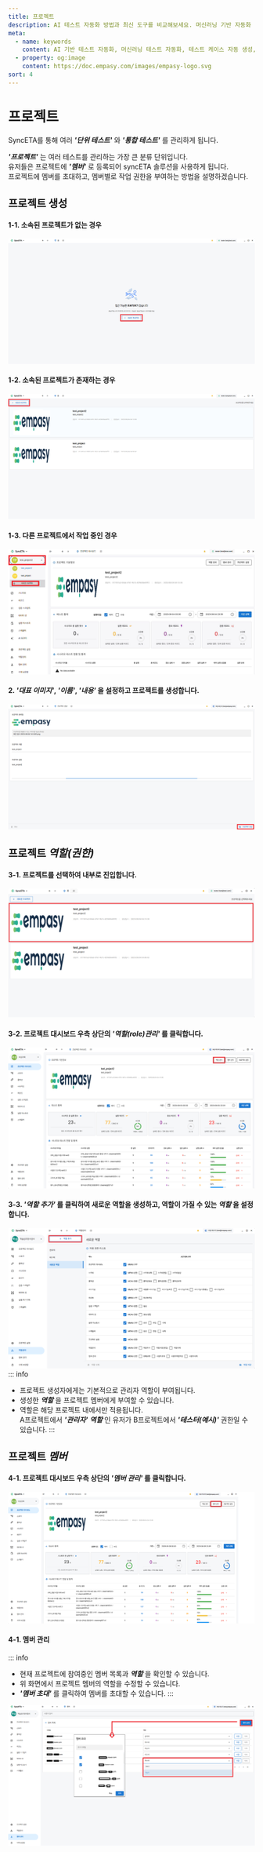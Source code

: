 ```yaml
---
title: 프로젝트
description: AI 테스트 자동화 방법과 최신 도구를 비교해보세요. 머신러닝 기반 자동화 테스트로 QA 효율성을 높이는 방법을 알아봅니다.
meta:
  - name: keywords
    content: AI 기반 테스트 자동화, 머신러닝 테스트 자동화, 테스트 케이스 자동 생성, AI QA 도구, 자동화 테스트 솔루션, AI를 활용한 테스트 자동화 방법
  - property: og:image
    content: https://doc.empasy.com/images/empasy-logo.svg
sort: 4
---
```


# 프로젝트

SyncETA를 통해 여러 **_'단위 테스트'_** 와 **_'통합 테스트'_** 를 관리하게 됩니다.

**_'프로젝트'_** 는 여러 테스트를 관리하는 가장 큰 분류 단위입니다.  
유저들은 프로젝트에 **_'멤버'_** 로 등록되어 syncETA 솔루션을 사용하게 됩니다.  
프로젝트에 멤버를 초대하고, 멤버별로 작업 권한을 부여하는 방법을 설명하겠습니다.

## 프로젝트 생성

#### 1-1. 소속된 프로젝트가 없는 경우

![프로젝트 없음](./image/project/1noprj.png)

#### 1-2. 소속된 프로젝트가 존재하는 경우

![프로젝트 생성하기](./image/project/3creatprj.png)

#### 1-3. 다른 프로젝트에서 작업 중인 경우

![프로젝트 목록](./image/project/4prj.png)

#### 2. **_'대표 이미지'_**, **_'이름'_**, **_'내용'_** 을 설정하고 프로젝트를 생성합니다.

![프로젝트 생성](./image/project/5prj.png)

## 프로젝트 **_역할(권한)_**

#### 3-1. 프로젝트를 선택하여 내부로 진입합니다.

![프로젝트 목록](./image/project/6-1prj.png)

#### 3-2. 프로젝트 대시보드 우측 상단의 **_'역할(role)관리'_** 를 클릭합니다.

![프로젝트 역할생성](./image/project/role1.png)

#### 3-3. **_'역할 추가'_** 를 클릭하여 새로운 역할을 생성하고, 역할이 가질 수 있는 **_역할_** 을 설정합니다.

![프로젝트 역할추가](./image/project/role_detail.png)
::: info

- 프로젝트 생성자에게는 기본적으로 관리자 역할이 부여됩니다.
- 생성한 **_역할_** 을 프로젝트 멤버에게 부여할 수 있습니다.
- 역할은 해당 프로젝트 내에서만 적용됩니다.  
  A프로젝트에서 **_'관리자'_** **_역할_** 인 유저가 B프로젝트에서 **_'테스터(예시)'_** 권한일 수 있습니다.
  :::

## 프로젝트 **_멤버_**

#### 4-1. 프로젝트 대시보드 우측 상단의 **_'멤버 관리'_** 를 클릭합니다.

![프로젝트 ](./image/project/member.png)

#### 4-1. 멤버 관리

::: info

- 현재 프로젝트에 참여중인 멤버 목록과 **_역할_** 을 확인할 수 있습니다.
- 위 화면에서 프로젝트 멤버의 역할을 수정할 수 있습니다.
- **_'멤버 초대'_** 를 클릭하여 멤버를 초대할 수 있습니다.
  :::

![프로젝트 ](./image/project/memberpluds.png)
